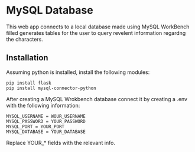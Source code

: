 # MySQL Database
This web app connects to a local database made using MySQL WorkBench filled generates tables for the user to query revelent information regardng the characters.

## Installation
Assuming python is installed, install the following modules:
```
pip install flask
pip install mysql-connector-python
```
After creating a MySQL Wrokbench database connect it by creating a .env with the following information:
```
MYSQL_USERNAME = WOUR_USERNAME
MYSQL_PASSWORD = YOUR_PASSWORD
MYSQL_PORT = YOUR_PORT
MYSQL_DATABASE = YOUR_DATABASE
```
Replace YOUR_* fields with the relevant info.